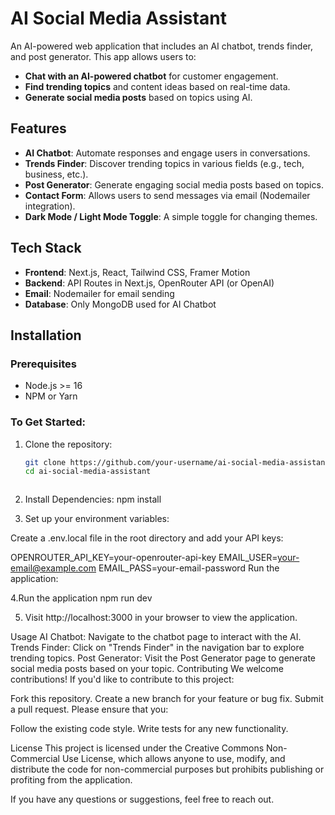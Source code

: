 # AI Social Media Assistant

An AI-powered web application that includes an AI chatbot, trends finder, and post generator. This app allows users to:
- **Chat with an AI-powered chatbot** for customer engagement.
- **Find trending topics** and content ideas based on real-time data.
- **Generate social media posts** based on topics using AI.

## Features
- **AI Chatbot**: Automate responses and engage users in conversations.
- **Trends Finder**: Discover trending topics in various fields (e.g., tech, business, etc.).
- **Post Generator**: Generate engaging social media posts based on topics.
- **Contact Form**: Allows users to send messages via email (Nodemailer integration).
- **Dark Mode / Light Mode Toggle**: A simple toggle for changing themes.
  
## Tech Stack
- **Frontend**: Next.js, React, Tailwind CSS, Framer Motion
- **Backend**: API Routes in Next.js, OpenRouter API (or OpenAI)
- **Email**: Nodemailer for email sending
- **Database**: Only MongoDB used for AI Chatbot
  
## Installation
### Prerequisites
- Node.js >= 16
- NPM or Yarn

### To Get Started:
1. Clone the repository:
   ```bash
   git clone https://github.com/your-username/ai-social-media-assistant.git
   cd ai-social-media-assistant

   

2. Install Dependencies:
npm install

3. Set up your environment variables:

Create a .env.local file in the root directory and add your API keys:

    
OPENROUTER_API_KEY=your-openrouter-api-key
EMAIL_USER=your-email@example.com
EMAIL_PASS=your-email-password
Run the application:

4.Run the application
npm run dev

5. Visit http://localhost:3000 in your browser to view the application.

Usage
AI Chatbot: Navigate to the chatbot page to interact with the AI.
Trends Finder: Click on "Trends Finder" in the navigation bar to explore trending topics.
Post Generator: Visit the Post Generator page to generate social media posts based on your topic.
Contributing
We welcome contributions! If you'd like to contribute to this project:

Fork this repository.
Create a new branch for your feature or bug fix.
Submit a pull request.
Please ensure that you:

Follow the existing code style.
Write tests for any new functionality.

License
This project is licensed under the Creative Commons Non-Commercial Use License, which allows anyone to use, modify, and distribute the code for non-commercial purposes but prohibits publishing or profiting from the application.

If you have any questions or suggestions, feel free to reach out.



